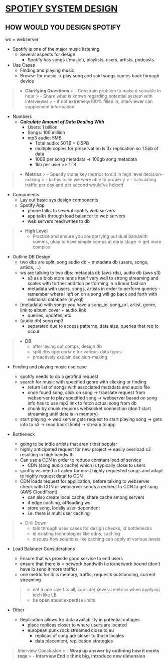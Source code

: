 # [SPOTIFY SYSTEM DESIGN](https://www.youtube.com/watch?v=_K-eupuDVEc)

## HOW WOULD YOU DESIGN SPOTIFY
ws = webserver
- Spotify is one of the major music listening
    - Several aspects for design
        * Spotify has songs ('music'), playlists, users, artists, podcasts
- Use Cases
    * Finding and playing music
    * Browse for music -> play song and said songs comes back through device

> - __Clarifying Questions__
    >   - Constrain problem to make it solvable in hour
    >   - Share what is known regarding potential system with interviewer
    >   - if not extremely/100% filled in, interviewer can supplement information

- Numbers
    - **_Calculate Amount of Data Dealing With_**
        * Users: 1 billion
        * Songs: 100 million
        * mp3 audio: 5MB
            - Total audio: 50TB = 0.5PB
            - multiple copies for preservation is 3x replication so 1.5pb of data
            - 100B per song metadata -> 100gb song metadata
            - 1kb per user >> 1TB

> - __Metrics__
    >   - Specify some key metrics to aid in high level decision-making
    >   - In this case we were able to properly
    >   - calculating traffic per day and per second would've helped

- Components
    * Lay out basic sys design components
    * Spotify App
        - phone talks to several spotify web servers
        - app talks through load balancer to web servers
        - web servers read/writes to db

> - __High Level__
>   - Practice and ensure you are carrying out dual bandwith comms, okay to have simple comps at early stage -> get more complex

- Outline DB Design
    * two dbs are split, song audio db + metadata db (users, songs, artists, ...)
    * ws are talking to two dbs: metadata db (aws rds), audio db (aws s3)
        * s3 as a blob store lends itself very well to strong streaming and scales with further addition performing in a linear fashion
        * metadata with users, songs, artists in order to perform queries - remember where i left on on a song will go back and forth with relational database (mysql)
    - (metadata) with songs you have a song_id, song_url, artist, genre, link to album_cover + audio_link
        * queries, updates, etc
    - (audio db) song mp3
        * separated due to access patterns, data size, queries that req to occur

> - __DB__
>   - after laying out comps, design db
>   - split dbs appropriate for various data types
>   - proactively explain decision-making

- Finding and playing music use case
    * spotify needs to do a get/find request
    * search for music with specified genre with clicking or finding
        - return list of songs with associated metadata and audio file
        - once found song, click on song -> translate request from webserver to play specified song -> webserver based on song info has to use mp3 link to fetch actual song from db
        - chunk by chunk requires websocket connection (don't start streaming until data is in memory)
    * start playing -> web server gets request to start playing song -> gets info to s3 -> read back (5mb) -> stream to app

- Bottleneck
    * going to be indie artists that aren't that popular
    * highly anticipated request for new project -> easily overload s3 resulting in high bandwith
    - Can use a CDN in order to reduce constant load of service
        * CDN (song audio cache) which is typically close to users
    - spotfiy ws need a tracker for most highly requested songs and adapt to highly request datat to CDN
    - CDN loads request for application, before talking to webserver check with CDN or webserver sends a redirect to CDN to get song (AWS CloudFront)
        - can also create local cache, share cache among servers
        - if edge caching, offloading ws
        - store song, locally user-dependent
        * i.e. there is multi user caching

> - Drill Down
>   - talk through uses cases for design checks, id bottlenecks
>   - id existing technologies like cdns, caching
>   - discuss how solutions like caching can apply at various levels

- Load Balancer Considerations
    * Ensure that ws provide good service to end users
    * ensure that there is = network bandwith i.e io/network bound (don't have lb send it more traffic)
    * one metric for lb is memory, traffic, requests outstanding, current streaming

    > - not a one size fits all, consider several metrics when applying tech like LB
    > - be open about expertise limits

- Other
    * Replication allows for data availability in potential outages
        - place replicas closer to where users are located
        - european punk rock streamed close to eu
            * replicas of song are closer to those locales
            * data placement, replication strategies

> Interview Conclusion
    > - __Wrap up answer by outlining how it meets reqs__
    > - __Interview End = think big, introduce new dimension__
